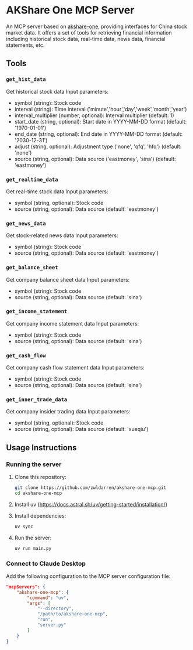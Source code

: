 # AKShare One MCP Server

An MCP server based on [akshare-one](https://github.com/zwldarren/akshare-one), providing interfaces for China stock market data. It offers a set of tools for retrieving financial information including historical stock data, real-time data, news data, financial statements, etc.

## Tools

### `get_hist_data`

Get historical stock data
Input parameters:

- symbol (string): Stock code
- interval (string): Time interval ('minute','hour','day','week','month','year')
- interval_multiplier (number, optional): Interval multiplier (default: 1)
- start_date (string, optional): Start date in YYYY-MM-DD format (default: '1970-01-01')
- end_date (string, optional): End date in YYYY-MM-DD format (default: '2030-12-31')
- adjust (string, optional): Adjustment type ('none', 'qfq', 'hfq') (default: 'none')
- source (string, optional): Data source ('eastmoney', 'sina') (default: 'eastmoney')

### `get_realtime_data`

Get real-time stock data
Input parameters:

- symbol (string, optional): Stock code
- source (string, optional): Data source (default: 'eastmoney')

### `get_news_data`

Get stock-related news data
Input parameters:

- symbol (string): Stock code
- source (string, optional): Data source (default: 'eastmoney')

### `get_balance_sheet`

Get company balance sheet data
Input parameters:

- symbol (string): Stock code
- source (string, optional): Data source (default: 'sina')

### `get_income_statement`

Get company income statement data
Input parameters:

- symbol (string): Stock code
- source (string, optional): Data source (default: 'sina')

### `get_cash_flow`

Get company cash flow statement data
Input parameters:

- symbol (string): Stock code
- source (string, optional): Data source (default: 'sina')

### `get_inner_trade_data`

Get company insider trading data
Input parameters:

- symbol (string, optional): Stock code
- source (string, optional): Data source (default: 'xueqiu')

## Usage Instructions

### Running the server

1. Clone this repository:

    ```bash
    git clone https://github.com/zwldarren/akshare-one-mcp.git
    cd akshare-one-mcp
    ```

2. Install uv (<https://docs.astral.sh/uv/getting-started/installation/>)

3. Install dependencies:

    ```bash
    uv sync
    ```

4. Run the server:

    ```bash
    uv run main.py
    ```

### Connect to Claude Desktop

Add the following configuration to the MCP server configuration file:

```json
"mcpServers": {
    "akshare-one-mcp": {
        "command": "uv",
        "args": [
            "--directory",
            "/path/to/akshare-one-mcp",
            "run",
            "server.py"
        ]
    }
}
```
